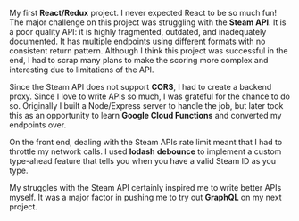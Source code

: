 My first **React/Redux** project. I never expected React to be so much fun! The major challenge on this project was struggling with the **Steam API**. It is a poor quality API: it is highly fragmented, outdated, and inadequately documented. It has multiple endpoints using different formats with no consistent return pattern. Although I think this project was successful in the end, I had to scrap many plans to make the scoring more complex and interesting due to limitations of the API.

Since the Steam API does not support **CORS**, I had to create a backend proxy. Since I love to write APIs so much, I was grateful for the chance to do so. Originally I built a Node/Express server to handle the job, but later took this as an opportunity to learn **Google Cloud Functions** and converted my endpoints over.

On the front end, dealing with the Steam APIs rate limit meant that I had to throttle my network calls. I used **lodash** **debounce** to implement a custom type-ahead feature that tells you when you have a valid Steam ID as you type.

My struggles with the Steam API certainly inspired me to write better APIs myself. It was a major factor in pushing me to try out **GraphQL** on my next project.
